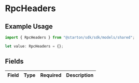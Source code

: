 # RpcHeaders

## Example Usage

```typescript
import { RpcHeaders } from "@starton/sdk/sdk/models/shared";

let value: RpcHeaders = {};
```

## Fields

| Field       | Type        | Required    | Description |
| ----------- | ----------- | ----------- | ----------- |